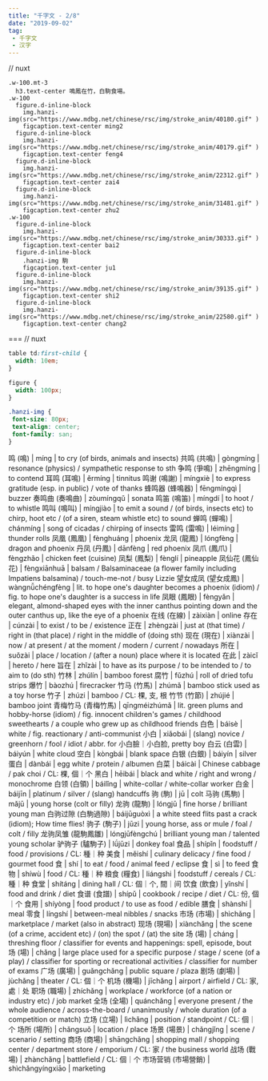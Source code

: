 ```yaml
---
title: "千字文 - 2/8"
date: "2019-09-02"
tag: 
 - 千字文
 - 汉字
---
```

// nuxt
```pug
.w-100.mt-3
  h3.text-center 鳴鳳在竹，白駒食場。
.w-100
  figure.d-inline-block
    img.hanzi-img(src="https://www.mdbg.net/chinese/rsc/img/stroke_anim/40180.gif" )
    figcaption.text-center ming2
  figure.d-inline-block
    img.hanzi-img(src="https://www.mdbg.net/chinese/rsc/img/stroke_anim/40179.gif" )
    figcaption.text-center feng4
  figure.d-inline-block
    img.hanzi-img(src="https://www.mdbg.net/chinese/rsc/img/stroke_anim/22312.gif" )
    figcaption.text-center zai4
  figure.d-inline-block
    img.hanzi-img(src="https://www.mdbg.net/chinese/rsc/img/stroke_anim/31481.gif" )
    figcaption.text-center zhu2
.w-100
  figure.d-inline-block
    img.hanzi-img(src="https://www.mdbg.net/chinese/rsc/img/stroke_anim/30333.gif" )
    figcaption.text-center bai2
  figure.d-inline-block
    .hanzi-img 駒
    figcaption.text-center ju1
  figure.d-inline-block
    img.hanzi-img(src="https://www.mdbg.net/chinese/rsc/img/stroke_anim/39135.gif" )
    figcaption.text-center shi2
  figure.d-inline-block
    img.hanzi-img(src="https://www.mdbg.net/chinese/rsc/img/stroke_anim/22580.gif" )
    figcaption.text-center chang2
```
===
// nuxt
```css
table td:first-child {
  width: 10em;
}

figure {
  width: 100px;
}

.hanzi-img {
 font-size: 80px;
 text-align: center;
 font-family: san;
}
```

鸣 (鳴) | míng | to cry (of birds, animals and insects)
共鸣 (共鳴) | gòngmíng | resonance (physics) / sympathetic response to sth
争鸣 (爭鳴) | zhēngmíng | to contend
耳鸣 (耳鳴) | ěrmíng | tinnitus
鸣谢 (鳴謝) | míngxiè | to express gratitude (esp. in public) / vote of thanks
蜂鸣器 (蜂鳴器) | fēngmíngqì | buzzer
奏鸣曲 (奏鳴曲) | zòumíngqǔ | sonata
鸣笛 (鳴笛) | míngdí | to hoot / to whistle
鸣叫 (鳴叫) | míngjiào | to emit a sound / (of birds, insects etc) to chirp, hoot etc / (of a siren, steam whistle etc) to sound
蝉鸣 (蟬鳴) | chánmíng | song of cicadas / chirping of insects
雷鸣 (雷鳴) | léimíng | thunder rolls
凤凰 (鳳凰) | fènghuáng | phoenix
龙凤 (龍鳳) | lóngfèng | dragon and phoenix
丹凤 (丹鳳) | dānfèng | red phoenix
凤爪 (鳳爪) | fèngzhǎo | chicken feet (cuisine)
凤梨 (鳳梨) | fènglí | pineapple
凤仙花 (鳳仙花) | fèngxiānhuā | balsam / Balsaminaceae (a flower family including Impatiens balsamina) / touch-me-not / busy Lizzie
望女成凤 (望女成鳳) | wàngnǚchéngfèng | lit. to hope one's daughter becomes a phoenix (idiom) / fig. to hope one's daughter is a success in life
凤眼 (鳳眼) | fèngyǎn | elegant, almond-shaped eyes with the inner canthus pointing down and the outer canthus up, like the eye of a phoenix
在线 (在線) | zàixiàn | online
存在 | cúnzài | to exist / to be / existence
正在 | zhèngzài | just at (that time) / right in (that place) / right in the middle of (doing sth)
现在 (現在) | xiànzài | now / at present / at the moment / modern / current / nowadays
所在 | suǒzài | place / location / (after a noun) place where it is located
在此 | zàicǐ | hereto / here
旨在 | zhǐzài | to have as its purpose / to be intended to / to aim to (do sth)
竹林 | zhúlín | bamboo forest
腐竹 | fǔzhú | roll of dried tofu strips
爆竹 | bàozhú | firecracker
竹马 (竹馬) | zhúmǎ | bamboo stick used as a toy horse
竹子 | zhúzi | bamboo / CL: 棵, 支, 根
竹节 (竹節) | zhújié | bamboo joint
青梅竹马 (青梅竹馬) | qīngméizhúmǎ | lit. green plums and hobby-horse (idiom) / fig. innocent children's games / childhood sweethearts / a couple who grew up as childhood friends
白色 | báisè | white / fig. reactionary / anti-communist
小白 | xiǎobái | (slang) novice / greenhorn / fool / idiot / abbr. for 小白臉｜小白脸, pretty boy
白云 (白雲) | báiyún | white cloud
空白 | kòngbái | blank space
白银 (白銀) | báiyín | silver
蛋白 | dànbái | egg white / protein / albumen
白菜 | báicài | Chinese cabbage / pak choi / CL: 棵, 個｜个
黑白 | hēibái | black and white / right and wrong / monochrome
白领 (白領) | báilǐng | white-collar / white-collar worker
白金 | báijīn | platinum / silver / (slang) handcuffs
驹 (駒) | jū | colt
马驹 (馬駒) | mǎjū | young horse (colt or filly)
龙驹 (龍駒) | lóngjū | fine horse / brilliant young man
白驹过隙 (白駒過隙) | báijūguòxì | a white steed flits past a crack (idiom); How time flies!
驹子 (駒子) | jūzi | young horse, ass or mule / foal / colt / filly
龙驹凤雏 (龍駒鳳雛) | lóngjūfèngchú | brilliant young man / talented young scholar
驴驹子 (驢駒子) | lǘjūzi | donkey foal
食品 | shípǐn | foodstuff / food / provisions / CL: 種｜种
美食 | měishí | culinary delicacy / fine food / gourmet food
食 | shí | to eat / food / animal feed / eclipse
食 | sì | to feed
食物 | shíwù | food / CL: 種｜种
粮食 (糧食) | liángshi | foodstuff / cereals / CL: 種｜种
食堂 | shítáng | dining hall / CL: 個｜个, 間｜间
饮食 (飲食) | yǐnshí | food and drink / diet
食谱 (食譜) | shípǔ | cookbook / recipe / diet / CL: 份, 個｜个
食用 | shíyòng | food product / to use as food / edible
膳食 | shànshí | meal
零食 | língshí | between-meal nibbles / snacks
市场 (市場) | shìchǎng | marketplace / market (also in abstract)
现场 (現場) | xiànchǎng | the scene (of a crime, accident etc) / (on) the spot / (at) the site
场 (場) | cháng | threshing floor / classifier for events and happenings: spell, episode, bout
场 (場) | chǎng | large place used for a specific purpose / stage / scene (of a play) / classifier for sporting or recreational activities / classifier for number of exams
广场 (廣場) | guǎngchǎng | public square / plaza
剧场 (劇場) | jùchǎng | theater / CL: 個｜个
机场 (機場) | jīchǎng | airport / airfield / CL: 家, 處｜处
职场 (職場) | zhíchǎng | workplace / workforce (of a nation or industry etc) / job market
全场 (全場) | quánchǎng | everyone present / the whole audience / across-the-board / unanimously / whole duration (of a competition or match)
立场 (立場) | lìchǎng | position / standpoint / CL: 個｜个
场所 (場所) | chǎngsuǒ | location / place
场景 (場景) | chǎngjǐng | scene / scenario / setting
商场 (商場) | shāngchǎng | shopping mall / shopping center / department store / emporium / CL: 家 / the business world
战场 (戰場) | zhànchǎng | battlefield / CL: 個｜个
市场营销 (市場營銷) | shìchǎngyíngxiāo | marketing
